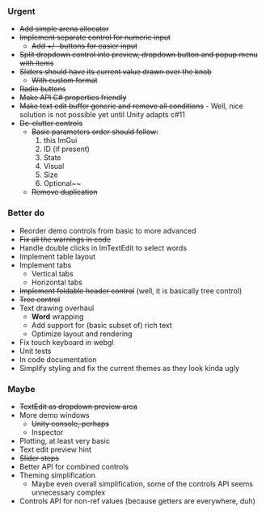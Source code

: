 ### Urgent
- ~~Add simple arena allocator~~
- ~~Implement separate control for numeric input~~
  - ~~Add +/- buttons for easier input~~
- ~~Split dropdown control into preview, dropdown button and popup menu with items~~
- ~~Sliders should have its current value drawn over the knob~~
  - ~~With custom format~~
- ~~Radio buttons~~
- ~~Make API C# properties friendly~~
- ~~Make text edit buffer generic and remove all conditions~~ - Well, nice solution is not possible yet until Unity adapts c#11
- ~~De-clutter controls~~
  - ~~Basic parameters order should follow:~~
    1. this ImGui
    2. ID (if present)
    3. State
    4. Visual
    5. Size
    6. Optional~~
  - ~~Remove duplication~~

### Better do
- Reorder demo controls from basic to more advanced
- ~~Fix all the warnings in code~~
- Handle double clicks in ImTextEdit to select words
- Implement table layout
- Implement tabs
  - Vertical tabs
  - Horizontal tabs
- ~~Implement foldable header control~~ (well, it is basically tree control)
- ~~Tree control~~
- Text drawing overhaul
  - __Word__ wrapping
  - Add support for (basic subset of) rich text
  - Optimize layout and rendering
- Fix touch keyboard in webgl
- Unit tests
- In code documentation 
- Simplify styling and fix the current themes as they look kinda ugly

### Maybe
- ~~TextEdit as dropdown preview area~~
- More demo windows
  - ~~Unity console, perhaps~~
  - Inspector
- Plotting, at least very basic
- Text edit preview hint
- ~~Slider steps~~
- Better API for combined controls
- Theming simplification
  - Maybe even overall simplification, some of the controls API seems unnecessary complex
- Controls API for non-ref values (because getters are everywhere, duh)